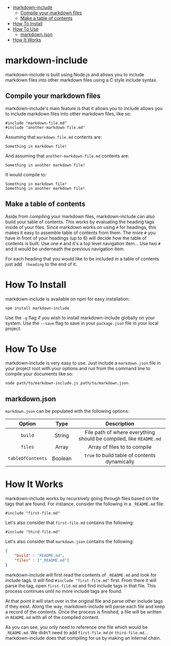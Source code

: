 * [markdown-include](#markdown-include)
  * [Compile your markdown files](#compile-your-markdown-files)
  * [Make a table of contents](#make-a-table-of-contents)
* [How To Install](#how-to-install)
* [How To Use](#how-to-use)
  * [markdown.json](#markdown.json)
* [How It Works](#how-it-works)


# markdown-include

markdown-include is built using Node.js and allows you to include markdown files into other markdown files using a C style include syntax.

## Compile your markdown files

markdown-include's main feature is that it allows you to include allows you to include markdown files into other markdown files, like so:

```
#include "markdown-file.md"
#include "another-markdown-file.md"
```

Assuming that `markdown.file.md` contents are:

```
Something in markdown file!
```

And assuming that `another-markdown-file.md` contents are: 

```
Something in another markdown file!
``` 

It would compile to:

```
Something in markdown file!
Something in another markdown file!
```

## Make a table of contents

Aside from compiling your markdown files, markdown-include can also build your table of contents.  This works by evaluating the heading tags inside of your files.  Since markdown works on using `#` for headings, this makes it easy to assemble table of contents from them.  The more `#` you have in front of your headings (up to 6) will decide how the table of contents is built.  Use one `#` and it's a top level navigation item... Use two `#` and it would be underneath the previous navigation item.

For each heading that you would like to be included in a table of contents just add ` !heading` to the end of it.


# How To Install

markdown-include is available on npm for easy installation:

```
npm install markdown-include
```

Use the `-g` flag if you wish to install markdown-include globally on your system.  Use the `--save` flag to save in your `package.json` file in your local project.


# How To Use

markdown-include is very easy to use.  Just include a `markdown.json` file in your project root with your options and run from the command line to compile your documents like so:

```
node path/to/markdown-include.js path/to/markdown.json
```

## markdown.json

`markdown.json` can be populated with the following options:

| Option            | Type          | Description                                                                |
|:-----------------:|:-------------:|:--------------------------------------------------------------------------:|
| `build`           | String        | File path of where everything should be compiled, like `README.md`         |
| `files`           | Array         | Array of files to to compile                                               |
| `tableOfContents` | Boolean       | `true` to build table of contents dynamically                              |


# How It Works

markdown-include works by recursively going through files based on the tags that are found.  For instance, consider the following in a `_README.md` file:

```
#include "first-file.md"
```

Let's also consider that `first-file.md` contains the following:

```
#include "third-file.md"
```

Let's also consider that `markdown.json` contains the following:

```json
{
	"build" : "README.md",
	"files" : ["_README.md"]
}
```

markdown-include will first read the contents of `_README.md` and look for include tags.  It will find `#include "first-file.md"` first.  From there it will parse the tag, open `first-fild.md` and find include tags in that file.  This process continues until no more include tags are found.  

At that point it will start over in the original file and parse other include tags if they exist.  Along the way, markdown-include will parse each file and keep a record of the contents.  Once the process is finished, a file will be written in `README.md` with all of the compiled content.

As you can see, you only need to reference one file which would be `_README.md`.  We didn't need to add `first-file.md` or `third-file.md`... markdown-include does that compiling for us by making an internal chain.

